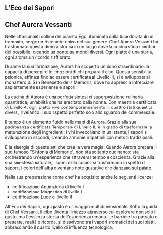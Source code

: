 ## L'Eco dei Sapori

## Chef Aurora Vessanti

Nelle affascinanti colline del pianeta Ego, illuminato dalla luce dorata di un tramonto, sorge un ristorante unico nel suo genere. Chef Aurora Vessanti ha trasformato questa dimora storica in un luogo dove la cucina sfida i confini del possibile, creando un ponte tra mondi diversi. Ogni piatto è una storia, ogni aroma un ricordo riaffiorato.

Durante la sua formazione, Aurora ha scoperto un dono straordinario: la capacità di percepire le emozioni di chi prepara il cibo. Questa sensibilità psionica, affinata fino ad essere certificata al Livello III, si è sviluppata al monastero di San Benedetto della Memoria, dove ha appreso a intrecciare sapientemente esperienze e sapori.

La cucina di Aurora è una perfetta sintesi di superposizione culinaria quantistica, un'abilità che ha ereditato dalla nonna. Con maestria certificata di Livello 4, ogni piatto vive contemporaneamente in quattro stati quantici diversi, rivelando il suo aspetto perfetto solo allo sguardo del commensale.

Il tempo è un elemento fluido nelle mani di Aurora. Grazie alla sua padronanza certificata Temporale di Livello II, è in grado di trasformare la maturazione degli ingredienti: i vini invecchiano in un istante, i sapori si sviluppano in secondi, creando armonie irripetibili con metodi tradizionali.

È la sinergia di queste arti che crea la vera magia. Quando Aurora prepara il suo famoso "Sinfonia di Memorie", non sta soltanto cucinando: sta orchestrando un'esperienza che attraversa tempo e coscienza. Grazie alla sua sinestesia naturale, i suoni della cucina si trasformano in spettri di sapore, i colori dell'alba diventano note gustative che danzano sul palato.

Nella sua preparazione come chef ha acquisito anche le seguenti licenze:

- certificazione Antimateria di livello I
- certificazione Magnetica di livello I
- certificazione Luce di livello II

All'Eco dei Sapori, ogni pasto è un viaggio multidimensionale. Sotto la guida di Chef Vessanti, il cibo diventa il mezzo attraverso cui esplorare non solo il gusto, ma l'essenza stessa dell'esperienza umana. Le barriere tra passato e presente, realtà e ricordo, si dissolvono tra i vapori aromatici dei suoi piatti, abbracciando il quarto livello di influenza tecnologica.

